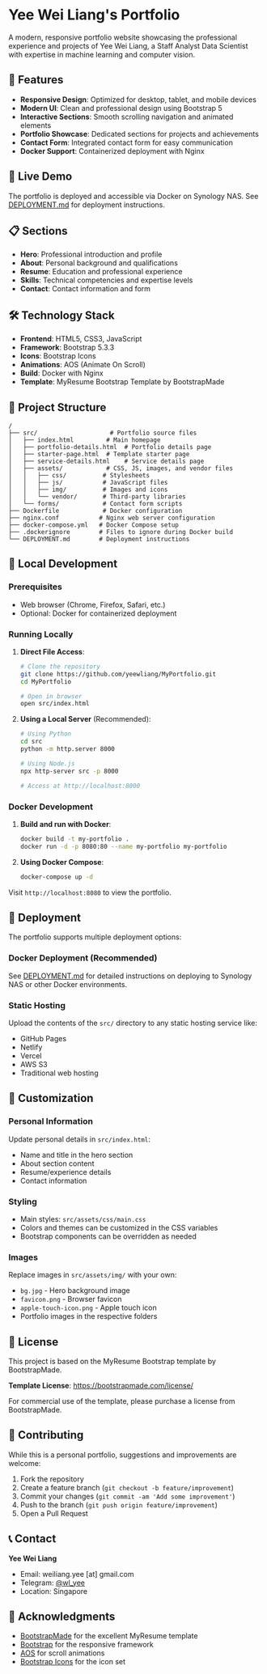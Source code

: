 # Yee Wei Liang's Portfolio

A modern, responsive portfolio website showcasing the professional experience and projects of Yee Wei Liang, a Staff Analyst Data Scientist with expertise in machine learning and computer vision.

## 🌟 Features

- **Responsive Design**: Optimized for desktop, tablet, and mobile devices
- **Modern UI**: Clean and professional design using Bootstrap 5
- **Interactive Sections**: Smooth scrolling navigation and animated elements
- **Portfolio Showcase**: Dedicated sections for projects and achievements
- **Contact Form**: Integrated contact form for easy communication
- **Docker Support**: Containerized deployment with Nginx

## 🚀 Live Demo

The portfolio is deployed and accessible via Docker on Synology NAS. See [DEPLOYMENT.md](DEPLOYMENT.md) for deployment instructions.

## 📋 Sections

- **Hero**: Professional introduction and profile
- **About**: Personal background and qualifications
- **Resume**: Education and professional experience
- **Skills**: Technical competencies and expertise levels
- **Contact**: Contact information and form

## 🛠️ Technology Stack

- **Frontend**: HTML5, CSS3, JavaScript
- **Framework**: Bootstrap 5.3.3
- **Icons**: Bootstrap Icons
- **Animations**: AOS (Animate On Scroll)
- **Build**: Docker with Nginx
- **Template**: MyResume Bootstrap Template by BootstrapMade

## 📁 Project Structure

```
/
├── src/                    # Portfolio source files
│   ├── index.html         # Main homepage
│   ├── portfolio-details.html  # Portfolio details page
│   ├── starter-page.html  # Template starter page
│   ├── service-details.html    # Service details page
│   ├── assets/            # CSS, JS, images, and vendor files
│   │   ├── css/          # Stylesheets
│   │   ├── js/           # JavaScript files
│   │   ├── img/          # Images and icons
│   │   └── vendor/       # Third-party libraries
│   └── forms/            # Contact form scripts
├── Dockerfile            # Docker configuration
├── nginx.conf           # Nginx web server configuration
├── docker-compose.yml   # Docker Compose setup
├── .dockerignore        # Files to ignore during Docker build
└── DEPLOYMENT.md        # Deployment instructions
```

## 🔧 Local Development

### Prerequisites

- Web browser (Chrome, Firefox, Safari, etc.)
- Optional: Docker for containerized deployment

### Running Locally

1. **Direct File Access**:
   ```bash
   # Clone the repository
   git clone https://github.com/yeewliang/MyPortfolio.git
   cd MyPortfolio
   
   # Open in browser
   open src/index.html
   ```

2. **Using a Local Server** (Recommended):
   ```bash
   # Using Python
   cd src
   python -m http.server 8000
   
   # Using Node.js
   npx http-server src -p 8000
   
   # Access at http://localhost:8000
   ```

### Docker Development

1. **Build and run with Docker**:
   ```bash
   docker build -t my-portfolio .
   docker run -d -p 8080:80 --name my-portfolio my-portfolio
   ```

2. **Using Docker Compose**:
   ```bash
   docker-compose up -d
   ```

Visit `http://localhost:8080` to view the portfolio.

## 🚀 Deployment

The portfolio supports multiple deployment options:

### Docker Deployment (Recommended)
See [DEPLOYMENT.md](DEPLOYMENT.md) for detailed instructions on deploying to Synology NAS or other Docker environments.

### Static Hosting
Upload the contents of the `src/` directory to any static hosting service like:
- GitHub Pages
- Netlify
- Vercel
- AWS S3
- Traditional web hosting

## 🎨 Customization

### Personal Information
Update personal details in `src/index.html`:
- Name and title in the hero section
- About section content
- Resume/experience details
- Contact information

### Styling
- Main styles: `src/assets/css/main.css`
- Colors and themes can be customized in the CSS variables
- Bootstrap components can be overridden as needed

### Images
Replace images in `src/assets/img/` with your own:
- `bg.jpg` - Hero background image
- `favicon.png` - Browser favicon
- `apple-touch-icon.png` - Apple touch icon
- Portfolio images in the respective folders

## 📄 License

This project is based on the MyResume Bootstrap template by BootstrapMade.

**Template License**: https://bootstrapmade.com/license/

For commercial use of the template, please purchase a license from BootstrapMade.

## 🤝 Contributing

While this is a personal portfolio, suggestions and improvements are welcome:

1. Fork the repository
2. Create a feature branch (`git checkout -b feature/improvement`)
3. Commit your changes (`git commit -am 'Add some improvement'`)
4. Push to the branch (`git push origin feature/improvement`)
5. Open a Pull Request

## 📞 Contact

**Yee Wei Liang**
- Email: weiliang.yee [at] gmail.com
- Telegram: [@wl_yee](https://t.me/wl_yee)
- Location: Singapore

## 🙏 Acknowledgments

- [BootstrapMade](https://bootstrapmade.com/) for the excellent MyResume template
- [Bootstrap](https://getbootstrap.com/) for the responsive framework
- [AOS](https://michalsnik.github.io/aos/) for scroll animations
- [Bootstrap Icons](https://icons.getbootstrap.com/) for the icon set